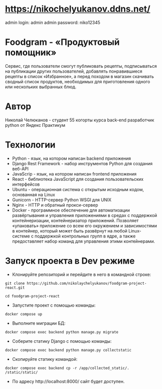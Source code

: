 # https://nikochelyukanov.ddns.net/
admin login: admin
admin password: niko12345

# Foodgram - «Продуктовый помощник»
Сервис, где пользователи смогут публиковать рецепты, подписываться на публикации других пользователей, добавлять понравившиеся рецепты в список «Избранное», а перед походом в магазин скачивать сводный список продуктов, необходимых для приготовления одного или нескольких выбранных блюд.

# Автор

Николай Челюканов - студент 55 когорты курса back-end разработчик python от Яндекс Практикум

# Технологии

- Python - язык, на котором написан backend приложения
- Django Rest Framework - набор инструментов Python для создания веб-API
- JavaScrip - язык, на котором написан frontend приложения
- React - библиотека JavaScript для создания пользовательских интерфейсов
- Ubuntu - операционная система с открытым исходным кодом, основанная на Linux
- Gunicorn - HTTP-сервер Python WSGI для UNIX
- Nginx - HTTP и обратный прокси-сервер
- Docker - программное обеспечение для автоматизации развёртывания и управления приложениями в средах с поддержкой контейнеризации, контейнеризатор приложений. Позволяет «упаковать» приложение со всем его окружением и зависимостями в контейнер, который может быть развёрнут на любой Linux-системе с поддержкой контрольных групп в ядре, а также предоставляет набор команд для управления этими контейнерами.

# Запуск проекта в Dev режиме

- Клонируйте репозиторий и перейдите в него в командной строке:
```
git clone https://github.com/nikolaychelyukanov/foodgram-project-react.git
```
```
cd foodgram-project-react
```
- Запустите проект с помощью команды:
```
docker compose up
```
- Выполните миграции БД:
```
docker compose exec backend python manage.py migrate
``` 
- Соберите статику Django с помощью команды:
```
docker compose exec backend python manage.py collectstatic
```
- Скопируйте статику командой:
```
docker compose exec backend cp -r /app/collected_static/. /static/static/
```
- По адресу http://localhost:8000/ сайт будет доступен.
